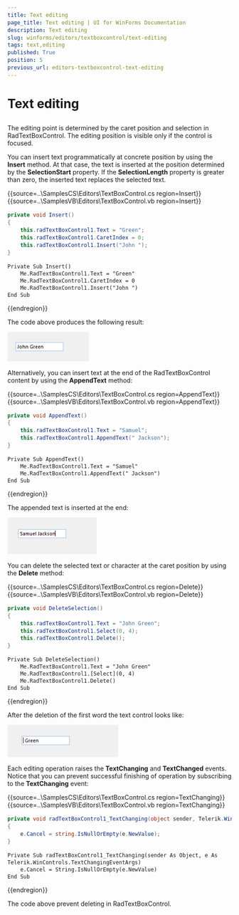 ```yaml
---
title: Text editing
page_title: Text editing | UI for WinForms Documentation
description: Text editing
slug: winforms/editors/textboxcontrol/text-editing
tags: text,editing
published: True
position: 5
previous_url: editors-textboxcontrol-text-editing
---
```


# Text editing
 
## 

The editing point is determined by the caret position and selection in RadTextBoxControl. The editing position is visible only if the control is focused.
        

You can insert text programmatically at concrete position by using the __Insert__ method. At that case, the text is inserted at the position determined by the __SelectionStart__ property. If the __SelectionLength__ property is greater than zero, the inserted text replaces the selected text. 

{{source=..\SamplesCS\Editors\TextBoxControl.cs region=Insert}} 
{{source=..\SamplesVB\Editors\TextBoxControl.vb region=Insert}} 

````C#
private void Insert()
{
    this.radTextBoxControl1.Text = "Green";
    this.radTextBoxControl1.CaretIndex = 0;
    this.radTextBoxControl1.Insert("John ");
}

````
````VB.NET
Private Sub Insert()
    Me.RadTextBoxControl1.Text = "Green"
    Me.RadTextBoxControl1.CaretIndex = 0
    Me.RadTextBoxControl1.Insert("John ")
End Sub

````

{{endregion}} 
 
The code above produces the following result:

![editors-textboxcontrol-text-editing 001](images/editors-textboxcontrol-text-editing001.png)

Alternatively, you can insert text at the end of the RadTextBoxControl content by using the __AppendText__ method: 

{{source=..\SamplesCS\Editors\TextBoxControl.cs region=AppendText}} 
{{source=..\SamplesVB\Editors\TextBoxControl.vb region=AppendText}} 

````C#
private void AppendText()
{
    this.radTextBoxControl1.Text = "Samuel";
    this.radTextBoxControl1.AppendText(" Jackson");
}

````
````VB.NET
Private Sub AppendText()
    Me.RadTextBoxControl1.Text = "Samuel"
    Me.RadTextBoxControl1.AppendText(" Jackson")
End Sub

````

{{endregion}} 
 

The appended text is inserted at the end:

![editors-textboxcontrol-text-editing 002](images/editors-textboxcontrol-text-editing002.png)

You can delete the selected text or character at the caret position by using the __Delete__ method: 

{{source=..\SamplesCS\Editors\TextBoxControl.cs region=Delete}} 
{{source=..\SamplesVB\Editors\TextBoxControl.vb region=Delete}} 

````C#
private void DeleteSelection()
{
    this.radTextBoxControl1.Text = "John Green";
    this.radTextBoxControl1.Select(0, 4);
    this.radTextBoxControl1.Delete();
}

````
````VB.NET
Private Sub DeleteSelection()
    Me.RadTextBoxControl1.Text = "John Green"
    Me.RadTextBoxControl1.[Select](0, 4)
    Me.RadTextBoxControl1.Delete()
End Sub

````

{{endregion}} 
 

After the deletion of the first word the text control looks like:

![editors-textboxcontrol-text-editing 003](images/editors-textboxcontrol-text-editing003.png)

Each editing operation raises the __TextChanging__ and __TextChanged__ events. Notice that you can prevent successful finishing of operation by subscribing to the __TextChanging__ event: 

{{source=..\SamplesCS\Editors\TextBoxControl.cs region=TextChanging}} 
{{source=..\SamplesVB\Editors\TextBoxControl.vb region=TextChanging}} 

````C#
private void radTextBoxControl1_TextChanging(object sender, Telerik.WinControls.TextChangingEventArgs e)
{
    e.Cancel = string.IsNullOrEmpty(e.NewValue);
}

````
````VB.NET
Private Sub radTextBoxControl1_TextChanging(sender As Object, e As Telerik.WinControls.TextChangingEventArgs)
    e.Cancel = String.IsNullOrEmpty(e.NewValue)
End Sub

````

{{endregion}} 
 
The code above prevent deleting in RadTextBoxControl.
